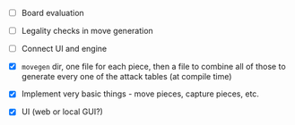 - [ ] Board evaluation
- [ ] Legality checks in move generation
- [ ] Connect UI and engine

- [x] `movegen` dir, one file for each piece, then a file to combine all of those to generate every one of the attack tables (at compile time)
- [x] Implement very basic things - move pieces, capture pieces, etc.
- [x] UI (web or local GUI?)
